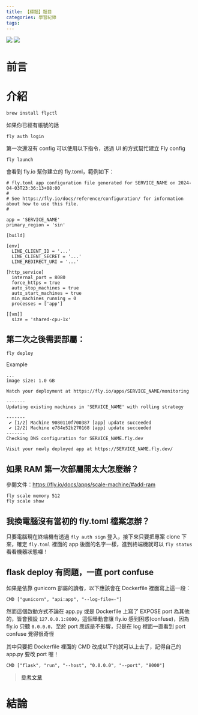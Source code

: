 ```yaml
---
title: 【標題】題目
categories: 學習紀錄
tags:
---
```


![](https://nijialin.com/images/2024/)
![](https://nijialin.com/images/common.jpeg)

# 前言

<!-- more -->

# 介紹

```
brew install flyctl
```

如果你已經有帳號的話

```
fly auth login
```

第一次還沒有 config 可以使用以下指令，透過 UI 的方式幫忙建立 Fly config

```
fly launch
```

會看到 fly.io 幫你建立的 fly.toml，範例如下：

```
# fly.toml app configuration file generated for SERVICE_NAME on 2024-04-03T23:36:13+08:00
#
# See https://fly.io/docs/reference/configuration/ for information about how to use this file.
#

app = 'SERVICE_NAME'
primary_region = 'sin'

[build]

[env]
  LINE_CLIENT_ID = '...'
  LINE_CLIENT_SECRET = '...'
  LINE_REDIRECT_URI = '...'

[http_service]
  internal_port = 8080
  force_https = true
  auto_stop_machines = true
  auto_start_machines = true
  min_machines_running = 0
  processes = ['app']

[[vm]]
  size = 'shared-cpu-1x'
```

## 第二次之後需要部屬：

```
fly deploy
```

Example

```
...
image size: 1.0 GB

Watch your deployment at https://fly.io/apps/SERVICE_NAME/monitoring

-------
Updating existing machines in 'SERVICE_NAME' with rolling strategy

-------
 ✔ [1/2] Machine 9080110f700387 [app] update succeeded
 ✔ [2/2] Machine e784e52b270168 [app] update succeeded
-------
Checking DNS configuration for SERVICE_NAME.fly.dev

Visit your newly deployed app at https://SERVICE_NAME.fly.dev/
```

## 如果 RAM 第一次部屬開太大怎麼辦？

參閱文件：https://fly.io/docs/apps/scale-machine/#add-ram

```
fly scale memory 512
fly scale show
```

## 我換電腦沒有當初的 fly.toml 檔案怎辦？

只要電腦現在終端機有透過 `fly auth sign` 登入，接下來只要把專案 clone 下來，確定 `fly.toml` 裡面的 app 後面的名字一樣，進到終端機就可以 `fly status` 看看機器狀態囉！

## flask deploy 有問題，一直 port confuse

如果是依靠 gunicorn 部屬的讀者，以下應該會在 Dockerfile 裡面寫上這一段：

```
CMD ["gunicorn", "api:app", "--log-file=-"]
```

然而這個啟動方式不論在 app.py 或是 Dockerfile 上寫了 EXPOSE port 為其他的，皆會預設 `127.0.0.1:8000`，這個舉動會讓 fly.io 感到困惑(confuse)，因為 fly.io 只聽 `0.0.0.0`，至於 port 應該是不影響，只是在 log 裡面一直看到 port confuse 覺得很奇怪

其中只要把 Dockerfile 裡面的 CMD 改成以下的就可以上去了，記得自己的 app.py 要改 port 喔！

```
CMD ["flask", "run", "--host", "0.0.0.0", "--port", "8000"]
```

> [參考文章](https://technotrampoline.com/articles/deploying-a-python-flask-application-to-fly/)

# 結論
